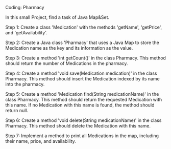 Coding: Pharmacy

In this small Project, find a task of Java Map&Set.



Step 1: Create a class 'Medication' with the methods 'getName', 'getPrice', and 'getAvailability'.

Step 2: Create a Java class 'Pharmacy' that uses a Java Map to store the Medication name as the key and its information as the value.

Step 3: Create a method 'int getCount()' in the class Pharmacy. This method should return the number of Medications in the pharmacy.

Step 4: Create a method 'void save(Medication medication)' in the class Pharmacy. This method should insert the Medication indexed by its name into the pharmacy.

Step 5: Create a method 'Medication find(String medicationName)' in the class Pharmacy. This method should return the requested Medication with this name. If no Medication with this name is found, the method should return null.

Step 6: Create a method 'void delete(String medicationName)' in the class Pharmacy. This method should delete the Medication with this name.

Step 7: Implement a method to print all Medications in the map, including their name, price, and availability.
